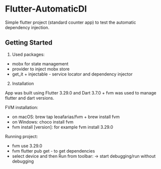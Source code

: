 # Flutter-AutomaticDI

Simple flutter project (standard counter app) to test the automatic dependency injection.

## Getting Started

1. Used packages:

- mobx for state management
- provider to inject mobx store
- get_it + injectable - service locator and dependency injector

2. Installation

App was built using Flutter 3.29.0 and Dart 3.7.0 + fvm was used to manage flutter and dart versions.

FVM installation:

- on macOS: brew tap leoafarias/fvm + brew install fvm
- on Windows: choco install fvm
- fvm install [version]: for example fvm install 3.29.0

Running project:

- fvm use 3.29.0
- fvm flutter pub get - to get dependencies
- select device and then Run from toolbar: -> start debugging/run without debugging
